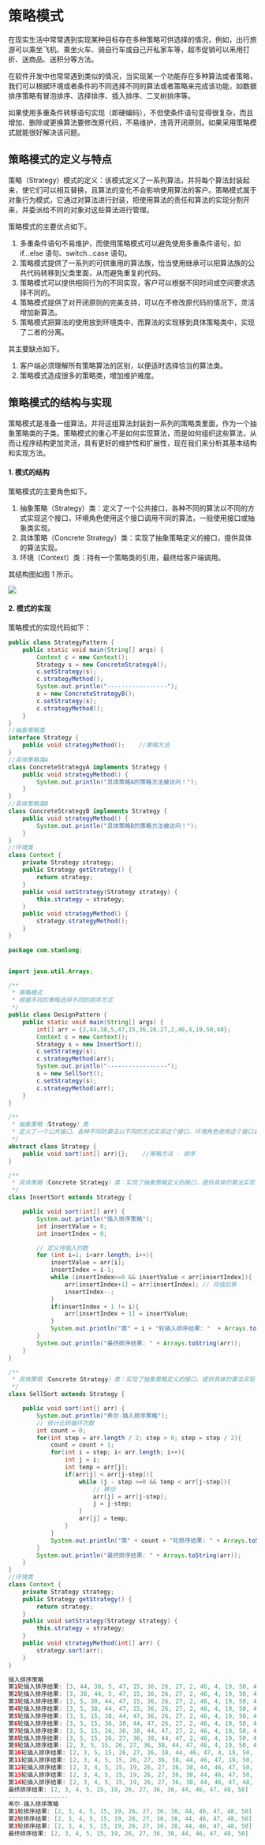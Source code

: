 # 策略模式

在现实生活中常常遇到实现某种目标存在多种策略可供选择的情况，例如，出行旅游可以乘坐飞机、乘坐火车、骑自行车或自己开私家车等，超市促销可以釆用打折、送商品、送积分等方法。

在软件开发中也常常遇到类似的情况，当实现某一个功能存在多种算法或者策略，我们可以根据环境或者条件的不同选择不同的算法或者策略来完成该功能，如数据排序策略有冒泡排序、选择排序、插入排序、二叉树排序等。

如果使用多重条件转移语句实现（即硬编码），不但使条件语句变得很复杂，而且增加、删除或更换算法要修改原代码，不易维护，违背开闭原则。如果采用策略模式就能很好解决该问题。

## 策略模式的定义与特点

策略（Strategy）模式的定义：该模式定义了一系列算法，并将每个算法封装起来，使它们可以相互替换，且算法的变化不会影响使用算法的客户。策略模式属于对象行为模式，它通过对算法进行封装，把使用算法的责任和算法的实现分割开来，并委派给不同的对象对这些算法进行管理。

策略模式的主要优点如下。

1. 多重条件语句不易维护，而使用策略模式可以避免使用多重条件语句，如 if...else 语句、switch...case 语句。
2. 策略模式提供了一系列的可供重用的算法族，恰当使用继承可以把算法族的公共代码转移到父类里面，从而避免重复的代码。
3. 策略模式可以提供相同行为的不同实现，客户可以根据不同时间或空间要求选择不同的。
4. 策略模式提供了对开闭原则的完美支持，可以在不修改原代码的情况下，灵活增加新算法。
5. 策略模式把算法的使用放到环境类中，而算法的实现移到具体策略类中，实现了二者的分离。


其主要缺点如下。

1. 客户端必须理解所有策略算法的区别，以便适时选择恰当的算法类。
2. 策略模式造成很多的策略类，增加维护难度。

## 策略模式的结构与实现

策略模式是准备一组算法，并将这组算法封装到一系列的策略类里面，作为一个抽象策略类的子类。策略模式的重心不是如何实现算法，而是如何组织这些算法，从而让程序结构更加灵活，具有更好的维护性和扩展性，现在我们来分析其基本结构和实现方法。

#### 1. 模式的结构

策略模式的主要角色如下。

1. 抽象策略（Strategy）类：定义了一个公共接口，各种不同的算法以不同的方式实现这个接口，环境角色使用这个接口调用不同的算法，一般使用接口或抽象类实现。
2. 具体策略（Concrete Strategy）类：实现了抽象策略定义的接口，提供具体的算法实现。
3. 环境（Context）类：持有一个策略类的引用，最终给客户端调用。


其结构图如图 1 所示。

![](https://cdn.jsdelivr.net/gh/StanLong/Framework/06DesignPattern/doc/46.png)

#### 2. 模式的实现

策略模式的实现代码如下：

```java
public class StrategyPattern {
    public static void main(String[] args) {
        Context c = new Context();
        Strategy s = new ConcreteStrategyA();
        c.setStrategy(s);
        c.strategyMethod();
        System.out.println("-----------------");
        s = new ConcreteStrategyB();
        c.setStrategy(s);
        c.strategyMethod();
    }
}
//抽象策略类
interface Strategy {
    public void strategyMethod();    //策略方法
}
//具体策略类A
class ConcreteStrategyA implements Strategy {
    public void strategyMethod() {
        System.out.println("具体策略A的策略方法被访问！");
    }
}
//具体策略类B
class ConcreteStrategyB implements Strategy {
    public void strategyMethod() {
        System.out.println("具体策略B的策略方法被访问！");
    }
}
//环境类
class Context {
    private Strategy strategy;
    public Strategy getStrategy() {
        return strategy;
    }
    public void setStrategy(Strategy strategy) {
        this.strategy = strategy;
    }
    public void strategyMethod() {
        strategy.strategyMethod();
    }
}
```

```java
package com.stanlong;


import java.util.Arrays;

/**
 * 策略模式
 * 根据不同的策略选择不同的排序方式
 */
public class DesignPattern {
    public static void main(String[] args) {
        int[] arr = {3,44,38,5,47,15,36,26,27,2,46,4,19,50,48};
        Context c = new Context();
        Strategy s = new InsertSort();
        c.setStrategy(s);
        c.strategyMethod(arr);
        System.out.println("-----------------");
        s = new SellSort();
        c.setStrategy(s);
        c.strategyMethod(arr);
    }
}

/**
 * 抽象策略（Strategy）类
 * 定义了一个公共接口，各种不同的算法以不同的方式实现这个接口，环境角色使用这个接口调用不同的算法，一般使用接口或抽象类实现
 */
abstract class Strategy {
    public void sort(int[] arr){};    //策略方法 - 排序
}

/**
 * 具体策略（Concrete Strategy）类：实现了抽象策略定义的接口，提供具体的算法实现
 */
class InsertSort extends Strategy {

    public void sort(int[] arr) {
        System.out.println("插入排序策略");
        int insertValue = 0;
        int insertIndex = 0;

        // 定义待插入的数
        for (int i=1; i<arr.length; i++){
            insertValue = arr[i];
            insertIndex = i-1;
            while (insertIndex>=0 && insertValue < arr[insertIndex]){
                arr[insertIndex+1] = arr[insertIndex]; // 将值后移
                insertIndex--;
            }
            if(insertIndex + 1 != i){
                arr[insertIndex + 1] = insertValue;
            }
            System.out.println("第" + i + "轮插入排序结果: "  + Arrays.toString(arr));
        }
        System.out.println("最终排序结果: " + Arrays.toString(arr));
    }
}

/**
 * 具体策略（Concrete Strategy）类：实现了抽象策略定义的接口，提供具体的算法实现
 */
class SellSort extends Strategy {

    public void sort(int[] arr) {
        System.out.println("希尔-插入排序策略");
        // 统计比较循环次数
        int count = 0;
        for(int step = arr.length / 2; step > 0; step = step / 2){
            count = count + 1;
            for(int i = step; i< arr.length; i++){
                int j = i;
                int temp = arr[j];
                if(arr[j] < arr[j-step]){
                    while (j - step >=0 && temp < arr[j-step]){
                        // 移动
                        arr[j] = arr[j-step];
                        j = j-step;
                    }
                    arr[j] = temp;
                }
            }
            System.out.println("第" + count + "轮排序结果: " + Arrays.toString(arr));
        }
        System.out.println("最终排序结果: " + Arrays.toString(arr));
    }
}
//环境类
class Context {
    private Strategy strategy;
    public Strategy getStrategy() {
        return strategy;
    }
    public void setStrategy(Strategy strategy) {
        this.strategy = strategy;
    }
    public void strategyMethod(int[] arr) {
        strategy.sort(arr);
    }
}
```

```java
插入排序策略
第1轮插入排序结果: [3, 44, 38, 5, 47, 15, 36, 26, 27, 2, 46, 4, 19, 50, 48]
第2轮插入排序结果: [3, 38, 44, 5, 47, 15, 36, 26, 27, 2, 46, 4, 19, 50, 48]
第3轮插入排序结果: [3, 5, 38, 44, 47, 15, 36, 26, 27, 2, 46, 4, 19, 50, 48]
第4轮插入排序结果: [3, 5, 38, 44, 47, 15, 36, 26, 27, 2, 46, 4, 19, 50, 48]
第5轮插入排序结果: [3, 5, 15, 38, 44, 47, 36, 26, 27, 2, 46, 4, 19, 50, 48]
第6轮插入排序结果: [3, 5, 15, 36, 38, 44, 47, 26, 27, 2, 46, 4, 19, 50, 48]
第7轮插入排序结果: [3, 5, 15, 26, 36, 38, 44, 47, 27, 2, 46, 4, 19, 50, 48]
第8轮插入排序结果: [3, 5, 15, 26, 27, 36, 38, 44, 47, 2, 46, 4, 19, 50, 48]
第9轮插入排序结果: [2, 3, 5, 15, 26, 27, 36, 38, 44, 47, 46, 4, 19, 50, 48]
第10轮插入排序结果: [2, 3, 5, 15, 26, 27, 36, 38, 44, 46, 47, 4, 19, 50, 48]
第11轮插入排序结果: [2, 3, 4, 5, 15, 26, 27, 36, 38, 44, 46, 47, 19, 50, 48]
第12轮插入排序结果: [2, 3, 4, 5, 15, 19, 26, 27, 36, 38, 44, 46, 47, 50, 48]
第13轮插入排序结果: [2, 3, 4, 5, 15, 19, 26, 27, 36, 38, 44, 46, 47, 50, 48]
第14轮插入排序结果: [2, 3, 4, 5, 15, 19, 26, 27, 36, 38, 44, 46, 47, 48, 50]
最终排序结果: [2, 3, 4, 5, 15, 19, 26, 27, 36, 38, 44, 46, 47, 48, 50]
-----------------
希尔-插入排序策略
第1轮排序结果: [2, 3, 4, 5, 15, 19, 26, 27, 36, 38, 44, 46, 47, 48, 50]
第2轮排序结果: [2, 3, 4, 5, 15, 19, 26, 27, 36, 38, 44, 46, 47, 48, 50]
第3轮排序结果: [2, 3, 4, 5, 15, 19, 26, 27, 36, 38, 44, 46, 47, 48, 50]
最终排序结果: [2, 3, 4, 5, 15, 19, 26, 27, 36, 38, 44, 46, 47, 48, 50]
```

